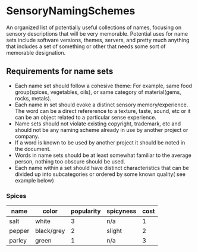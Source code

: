 # SensoryNamingSchemes

An organized list of potentially useful collections of names, focusing on sensory descriptions that will be very memorable. Potential uses for name sets include software versions, themes, servers, and pretty much anything that includes a set of something or other that needs some sort of memorable designation.

## Requirements for name sets

- Each name set should follow a cohesive theme: For example, same food group(spices, vegetables, oils), or same category of material(gems, rocks, metals).
- Each name in set should evoke a distinct sensory memory/experience. The word can be a direct refererence to a texture, taste, sound, etc or it can be an object related to a particular sense experience.
- Name sets should not violate existing copyright, trademark, etc and should not be any naming scheme already in use by another project or company.
- If a word is known to be used by another project it should be noted in the document.
- Words in name sets should be at least somewhat familiar to the average person, nothing too obscure should be used.
- Each name within a set should have distinct characteristics that can be divided up into subcategories or ordered by some known quality( see example below)

### Spices

|  name |  color | popularity | spicyness  | cost  |
|---|---|---|---|---|
| salt  | white  | 3  | n/a  | 1  |
| pepper  |  black/grey | 2  |  slight | 2  |
| parley  | green  |1   | n/a  | 3  |
